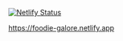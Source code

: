 [![Netlify Status](https://api.netlify.com/api/v1/badges/b1ce9215-786f-4730-b14f-39c42e99d0a4/deploy-status)](https://app.netlify.com/sites/foodie-galore/deploys)

https://foodie-galore.netlify.app

